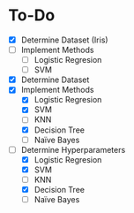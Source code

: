 # To-Do
- [x] Determine Dataset (Iris)
- [ ] Implement Methods
	- [ ] Logistic Regresion
	- [ ] SVM
- [x] Determine Dataset
- [x] Implement Methods
	- [x] Logistic Regresion
	- [x] SVM
	- [ ] KNN
	- [x] Decision Tree
	- [ ] Naïve Bayes
- [ ] Determine Hyperparameters
	- [x] Logistic Regresion
	- [x] SVM
	- [ ] KNN
	- [x] Decision Tree
	- [ ] Naïve Bayes
